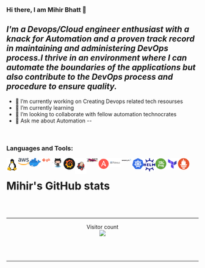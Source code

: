 
### Hi there, I am Mihir Bhatt 👋


 *I'm a Devops/Cloud engineer enthusiast with a knack for Automation and a proven track record in maintaining and administering DevOps process.I thrive in an environment where I can automate the boundaries of the applications but also contribute to the DevOps process and procedure to ensure quality.*
--

- 🔭 I’m currently working on Creating Devops related tech resourses
- 🌱 I’m currently learning 
- 🤔 I’m looking to collaborate with fellow automation technocrates  
- 💬 Ask me about Automation
--

<br />

### Languages and Tools:


<img align="left" alt="linux" width="30px" src="https://github.com/mihirhbhatt/mihirhbhatt/blob/7ec9e5b17d5acf08bf4f2eea5c130b3c2e6f97c0/icon_tray/linux.png" />
<img align="left" alt="Unix" width="30px" src="https://github.com/mihirhbhatt/mihirhbhatt/blob/7ec9e5b17d5acf08bf4f2eea5c130b3c2e6f97c0/icon_tray/aws.png" />
<img align="left" alt="Git" width="30px" src="https://github.com/mihirhbhatt/mihirhbhatt/blob/7ec9e5b17d5acf08bf4f2eea5c130b3c2e6f97c0/icon_tray/docker.png" />
<img align="left" alt="GitHub" width="30px" src="https://github.com/mihirhbhatt/mihirhbhatt/blob/7ec9e5b17d5acf08bf4f2eea5c130b3c2e6f97c0/icon_tray/git.png" />
<img align="left" alt="maven" width="30px" src="https://github.com/mihirhbhatt/mihirhbhatt/blob/7ec9e5b17d5acf08bf4f2eea5c130b3c2e6f97c0/icon_tray/github.png" />
<img align="left" alt="sonarqube" width="30px" src="https://github.com/mihirhbhatt/mihirhbhatt/blob/7ec9e5b17d5acf08bf4f2eea5c130b3c2e6f97c0/icon_tray/grafana.png" />
<img align="left" alt="jenkins" width="30px" src="https://github.com/mihirhbhatt/mihirhbhatt/blob/7ec9e5b17d5acf08bf4f2eea5c130b3c2e6f97c0/icon_tray/jenkins.png" />
<img align="left" alt="ansible" width="30px" src="https://github.com/mihirhbhatt/mihirhbhatt/blob/7ec9e5b17d5acf08bf4f2eea5c130b3c2e6f97c0/icon_tray/maven.jpg" />
<img align="left" alt="aws" width="30px" src="https://github.com/mihirhbhatt/mihirhbhatt/blob/7ec9e5b17d5acf08bf4f2eea5c130b3c2e6f97c0/icon_tray/Ansible.png" />
<img align="left" alt="docker" width="30px" src="https://github.com/mihirhbhatt/mihirhbhatt/blob/7ec9e5b17d5acf08bf4f2eea5c130b3c2e6f97c0/icon_tray/nexus.png" />
<img align="left" alt="Grafana" width="30px" src="https://github.com/mihirhbhatt/mihirhbhatt/blob/7ec9e5b17d5acf08bf4f2eea5c130b3c2e6f97c0/icon_tray/sonarqube.png" />
<img align="left" alt="jfrog" width="30px" src="https://github.com/mihirhbhatt/mihirhbhatt/blob/7ec9e5b17d5acf08bf4f2eea5c130b3c2e6f97c0/icon_tray/kubernetes.png" />
<img align="left" alt="kubernetes" width="30px" src="https://github.com/mihirhbhatt/mihirhbhatt/blob/7ec9e5b17d5acf08bf4f2eea5c130b3c2e6f97c0/icon_tray/helm.png" />
<img align="left" alt="nexus" width="30px" src="https://github.com/mihirhbhatt/mihirhbhatt/blob/7ec9e5b17d5acf08bf4f2eea5c130b3c2e6f97c0/icon_tray/jfrog.png" />
<img align="left" alt="prometheus" width="30px" src="https://github.com/mihirhbhatt/mihirhbhatt/blob/7ec9e5b17d5acf08bf4f2eea5c130b3c2e6f97c0/icon_tray/teraform.png" />
<img align="left" alt="terraform" width="30px" src="https://github.com/mihirhbhatt/mihirhbhatt/blob/7ec9e5b17d5acf08bf4f2eea5c130b3c2e6f97c0/icon_tray/prometheus.png" />

<br />

# Mihir's GitHub stats


<br />
<br />

---
<p align="center"> 
  Visitor count<br>
  <img src="https://profile-counter.glitch.me/mihirhbhatt/count.svg" />
</p>

<br />
<br />

---
